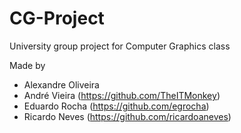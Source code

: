 # CG-Project
University group project for Computer Graphics class

Made by

- Alexandre Oliveira
- André Vieira (https://github.com/TheITMonkey)
- Eduardo Rocha (https://github.com/egrocha)
- Ricardo Neves (https://github.com/ricardoaneves)
